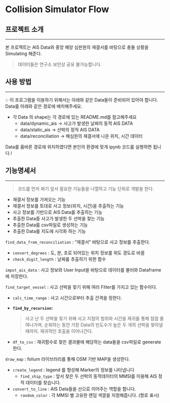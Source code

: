 # Collision Simulator Flow

## 프로젝트 소개

---

본 프로젝트는 AIS Data와 중앙 해양 심판원의 재결서를 바탕으로 충돌 상황을 Simulating 해준다. 

> 데이터들은 연구소 보안상 공유 불가능합니다.
> 

## 사용 방법

---

<aside>
💡  이 프로그램을 이용하기 위해서는 아래와 같은 Data들이 준비되어 있어야 합니다. Data를 아래와 같은 경로에 배치해주세요.

</aside>

- 각 Data 의 shape는 각 경로에 있는 README.md를 참고해주세요
    - data/dynamic_ais -> 사고가 발생한 날짜의 동적 AIS DATA
    - data/static_ais -> 선박의 정적 AIS DATA
    - data/reconciliation -> 해심원의 재결서에 나온 위치, 시간 데이터

Data를 옳바른 경로에 위치하였다면 본인의 환경에 맞게 ipynb 코드를 실행하면 됩니다.!

## 기능명세서

---

> 코드를 먼저 짜기 앞서 필요한 기능들을 나열하고 기능 단위로 개발을 한다.
> 
- 재결서 정보를 가져오는 기능
- 재결서 정보를 토대로 사고 정보(위치, 시간)을 추출하는 기능
- 사고 정보를 기반으로 AIS Data를 추출하는 기능
- 추출한 Data중 사고가 발생한 두 선박을 찾는 기능
- 추출한 Data를 csv파일로 생성하는 기능
- 추출한 Data를 지도에 시각화 하는 기능

`find_data_from_reconciliation` : “재결서” 바탕으로 사고 정보를 추출한다.

- `convert_degrees` : 도, 분, 초로 되어있는 위치 정보를 위도 경도로 바꿈
- `check_digit_length` : 날짜를 추출하기 위한 함수

`impot_ais_data` : 사고 정보와 User Input을 바탕으로 데이터를 불러와 Dataframe에 저장한다. 

`find_target_vessel` : 사고 선박을 찾기 위해 여러 Filter를 가지고 있는 함수이다.

- `calc_time_range` : 사고 시간으로부터 추출 간격을 정한다.
- **`find_by_recursion`:**
    
    > 사고 난 두 선박을 찾기 위해 사고 지점의 범위와 시간을 재귀를 통해 점점 줄여나가며, 순회하는 동안 가장 Data의 빈도수가 높은 두 개의 선박을 찾아낼 때까지. 재귀적인 호출을 이어나간다.
    > 
    
- `df_to_csv` : 재귀함수로 찾은 결과물에 해당하는 data들을 csv파일로 generate 한다.

`draw_map` : folium 라이브러리를 통해 OSM 기반 MAP을 생성한다.

- `create_legend` : legend 를 형성해 Marker의 정보를 나타냅니다
    - `find_ship_type` : 앞서 찾은 두 선박의 동적데이터의 MMSI를 이용해 AIS 정적 데이터를 찾습니다.
- `convert_to_line` : AIS Data들을 선으로 이어주는 역할을 합니다.
    - `random_color` : 각 MMSI 별 고유한 랜덤 색깔을 지정해줍니다. (항로 표시)
